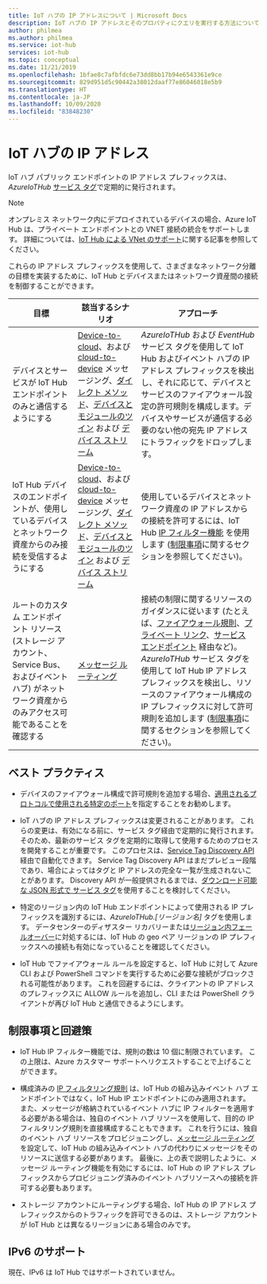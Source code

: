```yaml
---
title: IoT ハブの IP アドレスについて | Microsoft Docs
description: IoT ハブの IP アドレスとそのプロパティにクエリを実行する方法について説明します。 IoT ハブの IP アドレスは、ディザスター リカバリーやリージョン間フェールオーバーなど、特定のシナリオを通じて変更される可能性があります。
author: philmea
ms.author: philmea
ms.service: iot-hub
services: iot-hub
ms.topic: conceptual
ms.date: 11/21/2019
ms.openlocfilehash: 1bfae8c7afbfdc6e73dd8bb17b94e6543361e9ce
ms.sourcegitcommit: 829d951d5c90442a38012daaf77e86046018e5b9
ms.translationtype: HT
ms.contentlocale: ja-JP
ms.lasthandoff: 10/09/2020
ms.locfileid: "83848230"
---
```

# <a name="iot-hub-ip-addresses"></a>IoT ハブの IP アドレス

IoT ハブ パブリック エンドポイントの IP アドレス プレフィックスは、_AzureIoTHub_ [サービス タグ](../virtual-network/service-tags-overview.md)で定期的に発行されます。

> [!NOTE]
> オンプレミス ネットワーク内にデプロイされているデバイスの場合、Azure IoT Hub は、プライベート エンドポイントとの VNET 接続の統合をサポートします。 詳細については、[IoT Hub による VNet のサポート](./virtual-network-support.md)に関する記事を参照してください。


これらの IP アドレス プレフィックスを使用して、さまざまなネットワーク分離の目標を実装するために、IoT Hub とデバイスまたはネットワーク資産間の接続を制御することができます。

| 目標 | 該当するシナリオ | アプローチ |
|------|-----------|----------|
| デバイスとサービスが IoT Hub エンドポイントのみと通信するようにする | [Device-to-cloud](./iot-hub-devguide-messaging.md)、および [cloud-to-device](./iot-hub-devguide-messages-c2d.md) メッセージング、[ダイレクト メソッド](./iot-hub-devguide-direct-methods.md)、[デバイスとモジュールのツイン](./iot-hub-devguide-device-twins.md) および [デバイス ストリーム](./iot-hub-device-streams-overview.md) | _AzureIoTHub_ および _EventHub_ サービス タグを使用して IoT Hub およびイベント ハブの IP アドレス プレフィックスを検出し、それに応じて、デバイスとサービスのファイアウォール設定の許可規則を構成します。デバイスやサービスが通信する必要のない他の宛先 IP アドレスにトラフィックをドロップします。 |
| IoT Hub デバイスのエンドポイントが、使用しているデバイスとネットワーク資産からのみ接続を受信するようにする | [Device-to-cloud](./iot-hub-devguide-messaging.md)、および [cloud-to-device](./iot-hub-devguide-messages-c2d.md) メッセージング、[ダイレクト メソッド](./iot-hub-devguide-direct-methods.md)、[デバイスとモジュールのツイン](./iot-hub-devguide-device-twins.md) および [デバイス ストリーム](./iot-hub-device-streams-overview.md) | 使用しているデバイスとネットワーク資産の IP アドレスからの接続を許可するには、IoT Hub [IP フィルター機能](iot-hub-ip-filtering.md) を使用します ([制限事項](#limitations-and-workarounds)に関するセクションを参照してください)。 | 
| ルートのカスタム エンドポイント リソース (ストレージ アカウント、Service Bus、およびイベント ハブ) がネットワーク資産からのみアクセス可能であることを確認する | [メッセージ ルーティング](./iot-hub-devguide-messages-d2c.md) | 接続の制限に関するリソースのガイダンスに従います (たとえば、[ファイアウォール規則](../storage/common/storage-network-security.md)、[プライベート リンク](../private-link/private-endpoint-overview.md)、[サービス エンドポイント](../virtual-network/virtual-network-service-endpoints-overview.md) 経由など)。_AzureIoTHub_ サービス タグを使用して IoT Hub IP アドレス プレフィックスを検出し、リソースのファイアウォール構成の IP プレフィックスに対して許可規則を追加します ([制限事項](#limitations-and-workarounds)に関するセクションを参照してください)。 |



## <a name="best-practices"></a>ベスト プラクティス

* デバイスのファイアウォール構成で許可規則を追加する場合、[適用されるプロトコルで使用される特定のポート](./iot-hub-devguide-protocols.md#port-numbers)を指定することをお勧めします。

* IoT ハブの IP アドレス プレフィックスは変更されることがあります。 これらの変更は、有効になる前に、サービス タグ経由で定期的に発行されます。 そのため、最新のサービス タグを定期的に取得して使用するためのプロセスを開発することが重要です。 このプロセスは、[Service Tag Discovery API](../virtual-network/service-tags-overview.md#service-tags-on-premises) 経由で自動化できます。 Service Tag Discovery API はまだプレビュー段階であり、場合によってはタグと IP アドレスの完全な一覧が生成されないことがあります。 Discovery API が一般提供されるまでは、[ダウンロード可能な JSON 形式で サービス タグ](../virtual-network/service-tags-overview.md#discover-service-tags-by-using-downloadable-json-files)を使用することを検討してください。 

* 特定のリージョン内の IoT Hub エンドポイントによって使用される IP プレフィックスを識別するには、*AzureIoTHub.[リージョン名]* タグを使用します。 データセンターのディザスター リカバリーまたは[リージョン内フェールオーバー](iot-hub-ha-dr.md)に対処するには、IoT Hub の geo ペア リージョンの IP プレフィックスへの接続も有効になっていることを確認してください。

* IoT Hub でファイアウォール ルールを設定すると、IoT Hub に対して Azure CLI および PowerShell コマンドを実行するために必要な接続がブロックされる可能性があります。 これを回避するには、クライアントの IP アドレスのプレフィックスに ALLOW ルールを追加し、CLI または PowerShell クライアントが再び IoT Hub と通信できるようにします。  


## <a name="limitations-and-workarounds"></a>制限事項と回避策

* IoT Hub IP フィルター機能では、規則の数は 10 個に制限されています。 この上限は、Azure カスタマー サポートへリクエストすることで上げることができます。 

* 構成済みの [IP フィルタリング規則](iot-hub-ip-filtering.md) は、IoT Hub の組み込みイベント ハブ エンドポイントではなく、IoT Hub IP エンドポイントにのみ適用されます。 また、メッセージが格納されているイベント ハブに IP フィルターを適用する必要がある場合は、独自のイベント ハブ リソースを使用して、目的の IP フィルタリング規則を直接構成することもできます。 これを行うには、独自のイベント ハブ リソースをプロビジョニングし、[メッセージ ルーティング](./iot-hub-devguide-messages-d2c.md) を設定して、IoT Hub の組み込みイベント ハブの代わりにメッセージをそのリソースに送信する必要があります。 最後に、上の表で説明したように、メッセージ ルーティング機能を有効にするには、IoT Hub の IP アドレス プレフィックスからプロビジョニング済みのイベント ハブリソースへの接続を許可する必要もあります。

* ストレージ アカウントにルーティングする場合、IoT Hub の IP アドレス プレフィックスからのトラフィックを許可できるのは、ストレージ アカウントが IoT Hub とは異なるリージョンにある場合のみです。

## <a name="support-for-ipv6"></a>IPv6 のサポート 

現在、IPv6 は IoT Hub ではサポートされていません。
